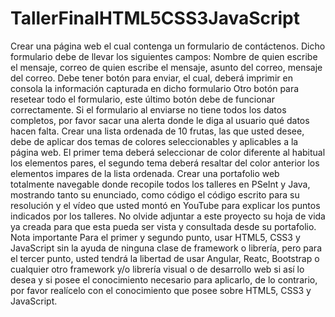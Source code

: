 # TallerFinalHTML5CSS3JavaScript
Crear una página web el cual contenga un formulario de contáctenos.  Dicho formulario debe de llevar los siguientes campos:  Nombre de quien escribe el mensaje, correo de quien escribe el mensaje, asunto del correo, mensaje del correo.  Debe tener botón para enviar, el cual, deberá imprimir en consola la información capturada en dicho formulario Otro botón para resetear todo el formulario, este último botón debe de funcionar correctamente.  Si el formulario al enviarse no tiene todos los datos completos, por favor sacar una alerta donde le diga al usuario qué datos hacen falta.  Crear una lista ordenada de 10 frutas, las que usted desee, debe de aplicar dos temas de colores seleccionables y aplicables a la página web.  El primer tema deberá seleccionar de color diferente al habitual los elementos pares,  el segundo tema deberá resaltar del color anterior los elementos impares de la lista ordenada.  Crear una portafolio web totalmente navegable donde recopile todos los talleres en PSeInt y Java,  mostrando tanto su enunciado, como código el código escrito para su resolución y el vídeo que usted montó en YouTube  para explicar los puntos indicados por los talleres.  No olvide adjuntar a este proyecto su hoja de vida ya creada para que esta pueda ser vista y consultada desde su portafolio.  Nota importante Para el primer y segundo punto, usar HTML5, CSS3 y JavaScript sin la ayuda de ninguna clase de framework o librería,  pero para el tercer punto, usted tendrá la libertad de usar Angular, Reatc, Bootstrap o cualquier otro framework  y/o librería visual o de desarrollo web si así lo desea y si posee el conocimiento necesario para aplicarlo,  de lo contrario, por favor realícelo con el conocimiento que posee sobre HTML5, CSS3 y JavaScript.
